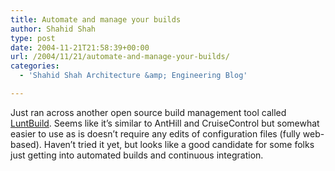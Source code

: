 ```yaml
---
title: Automate and manage your builds
author: Shahid Shah
type: post
date: 2004-11-21T21:58:39+00:00
url: /2004/11/21/automate-and-manage-your-builds/
categories:
  - 'Shahid Shah Architecture &amp; Engineering Blog'

---
```

Just ran across another open source build management tool called [LuntBuild][1]. Seems like it&#8217;s similar to AntHill and CruiseControl but somewhat easier to use as is doesn&#8217;t require any edits of configuration files (fully web-based). Haven&#8217;t tried it yet, but looks like a good candidate for some folks just getting into automated builds and continuous integration.

 [1]: http://www.luntsys.com/luntbuild/
